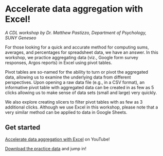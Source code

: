 # Accelerate data aggregation with Excel!
*A CDL workshop by Dr. Matthew Pastizzo, Department of Psychology, SUNY Geneseo* 

For those looking for a quick and accurate method for computing sums, averages, and percentages for spreadsheet data, we have an answer. In this workshop, we practice aggregating data (viz., Google form survey responses, Argos reports) in Excel using pivot tables. 

Pivot tables are so-named for the ability to turn or pivot the aggregated data, allowing us to examine the underlying data from different perspectives. Upon opening a raw data file (e.g., in a CSV format), an informative pivot table with aggregated data can be created in as few as 5 clicks allowing us to make sense of data sets (small and large) very quickly. 

We also explore creating slicers to filter pivot tables with as few as 3 additional clicks. Although we use Excel in this workshop, please note that a very similar method can be applied to data in Google Sheets.

## Get started

[Accelerate data aggregation with Excel](https://www.youtube.com/watch?v=407Y1sHvlRQ) on YouTube!

[Download the practice data](Candidate-Feedback-Form-(Responses).xlsx) and jump in!